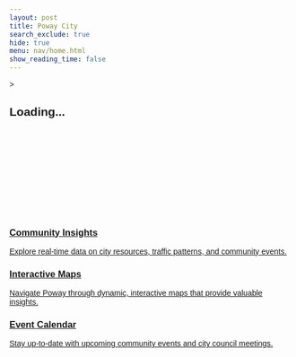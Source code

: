 ```yaml
---
layout: post
title: Poway City
search_exclude: true
hide: true
menu: nav/home.html
show_reading_time: false
---
```

<head>
    <meta charset="UTF-8">
    <meta name="viewport" content="width=device-width, initial-scale=1.0">
    <title>Poway City</title>
    <script src="https://cdn.tailwindcss.com"></script>
    <link href="https://fonts.googleapis.com/css2?family=Julius+Sans+One&display=swap" rel="stylesheet">>
    <style>
        /* Loading Screen */
        body {
            font-family: 'Julius Sans One', sans-serif;
        }
        .loader {
            border-top-color:rgb(73, 109, 93);
            animation: spin 1.5s infinite linear;
        }
        @keyframes spin {
            0% {
                transform: rotate(0deg);
            }
            100% {
                transform: rotate(360deg);
            }
        }
        /* Fade-in animation */
        .fade-in {
            opacity: 0;
            transform: translateY(40px);
            transition: opacity 1.2s ease-out, transform 1.2s ease-out;
        }
        .fade-in.visible {
            opacity: 1;
            transform: translateY(0);
        }
        /* Gradient Animation */
        @keyframes gradient {
            0% { background-position: 0% 50%; }
            50% { background-position: 100% 50%; }
            100% { background-position: 0% 50%; }
        }
        .animate-gradient {
            background-size: 200% 200%;
            animation: gradient 8s ease infinite;
        }
        /* Typewriter effect */
        .typewriter {
            font-size: 5rem;
            font-weight: 900;
            overflow: hidden;
            white-space: nowrap;
            margin: 0 auto;
            word-spacing: 1em;
            line-height: 1.2;
        }
        .typewriter .text {
            display: inline-block;
            opacity: 0;
        }
    </style>
</head>
<body class="bg-black text-white relative">
    <!-- Loading Screen -->
    <div id="loading-screen" class="fixed inset-0 bg-green-900 flex items-center justify-center z-50">
        <div class="text-center">
            <div class="loader ease-linear rounded-full border-8 border-t-8 border-white h-32 w-32 mb-4"></div>
            <h2 class="text-4xl font-semibold text-white">Loading...</h2>
        </div>
    </div>
    <!-- Background Animation -->
    <div class="absolute top-0 left-0 w-full h-full overflow-hidden -z-10">
        <div class="bg-gradient-to-r from-green-700 via-green-600 to-green-900 w-full h-full opacity-70 animate-gradient"></div>
    </div>
    <!-- About Us Section -->
    <section id="about" class="h-screen flex flex-col items-center justify-center text-center bg-orange-100 text-black">
        <h2 class="text-7xl font-extrabold text-teal-800 fade-in mb-6">The City of Poway</h2>
        <img src="{{site.baseurl}}/images/poway.png" alt="Poway City" class="w-80 mb-6 fade-in border-8 border-[#0e470d]" />
        <p class="text-3xl text-teal-800 max-w-5xl fade-in">
            Discover city-wide analytics and explore interactive content that shape our future.
        </p>
    </section>
    <!-- Features Section -->
   <section id="features" class="py-20 bg-teal-800">
    <h2 class="text-7xl font-bold text-center text-orange-100 mb-10 fade-in">Our Features</h2>
    <div class="grid grid-cols-1 md:grid-cols-3 gap-8">
        <!-- Community Insights -->
        <a href="{{site.baseurl}}/CommunityInsights" class="block">
            <div class="bg-white rounded-lg shadow-lg overflow-hidden transform transition-transform duration-500 hover:scale-105 max-w-sm mx-auto">
                <div class="p-6">
                    <h3 class="text-3xl font-bold mb-2 text-teal-800">Community Insights</h3>
                    <p class="text-xl text-teal-800">Explore real-time data on city resources, traffic patterns, and community events.</p>
                </div>
            </div>
        </a>
        <!-- Interactive Maps -->
        <a href="{{site.baseurl}}/InteractiveMaps" class="block">
            <div class="bg-white rounded-lg shadow-lg overflow-hidden transform transition-transform duration-500 hover:scale-105 max-w-sm mx-auto">
                <div class="p-6">
                    <h3 class="text-3xl font-bold mb-2 text-teal-800">Interactive Maps</h3>
                    <p class="text-xl text-teal-800">Navigate Poway through dynamic, interactive maps that provide valuable insights.</p>
                </div>
            </div>
        </a>
        <!-- Event Calendar -->
        <a href="{{site.baseurl}}/EventCalendar" class="block">
            <div class="bg-white rounded-lg shadow-lg overflow-hidden transform transition-transform duration-500 hover:scale-105 max-w-sm mx-auto">
                <div class="p-6">
                    <h3 class="text-3xl font-bold mb-2 text-teal-800">Event Calendar</h3>
                    <p class="text-xl text-teal-800">Stay up-to-date with upcoming community events and city council meetings.</p>
                </div>
            </div>
        </a>
    </div>
</section>
    <script>
        document.addEventListener("DOMContentLoaded", function() {
            const loadingScreen = document.getElementById('loading-screen');
            window.addEventListener('load', function() {
                loadingScreen.style.display = 'none';
            });
            // Typewriter effect for the welcome message
            const text = "Welcome to Poway City";
            const typewriterElement = document.querySelector(".typewriter");
            let index = 0;
            function type() {
                if (index < text.length) {
                    const span = document.createElement('span');
                    span.textContent = text.charAt(index);
                    span.classList.add('text');
                    typewriterElement.appendChild(span);
                    setTimeout(() => {
                        span.style.opacity = 1;
                    }, 50 * index);
                    index++;
                    setTimeout(type, 80);
                }
            }
            type();
            // Fade in effect
            const fadeInElements = document.querySelectorAll('.fade-in');
            window.addEventListener('scroll', function() {
                fadeInElements.forEach(function(element) {
                    if (element.getBoundingClientRect().top < window.innerHeight) {
                        element.classList.add('visible');
                    }
                });
            });
        });
    </script>
</body>
</html>
